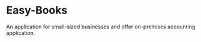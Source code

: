 # Easy-Books
An application for small-sized businesses and offer on-premises accounting application. 
